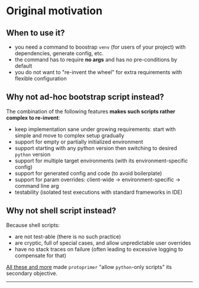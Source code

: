 
# Original motivation

## When to use it?

*   you need a command to boostrap `venv` (for users of your project) with dependencies, generate config, etc.
*   the command has to require **no args** and has no pre-conditions by default
*   you do not want to "re-invent the wheel" for extra requirements with flexible configuration

## Why **not** ad-hoc bootstrap script instead?

The combination of the following features **makes such scripts rather complex to re-invent**:

*   keep implementation sane under growing requirements: start with simple and move to complex setup gradually
*   support for empty or partially initialized environment
*   support starting with any python version then switching to desired `python` version
*   support for multiple target environments (with its environment-specific config)
*   support for generated config and code (to avoid boilerplate)
*   support for param overrides: client-wide → environment-specific → command line arg
*   testability (isolated test executions with standard frameworks in IDE)

## Why **not** shell script instead?

Because shell scripts:

*   are not test-able (there is no such practice)
*   are cryptic, full of special cases, and allow unpredictable user overrides
*   have no stack traces on failure (often leading to excessive logging to compensate for that)

[All these and more][FT_44_72_60_67.python_vs_shell.md] made `protoprimer` "allow `python`-only scripts" its secondary objective.

---

[readme.md]: original_motivation.md
[SOLID_wiki]: https://en.wikipedia.org/wiki/SOLID
[DAG_wiki]: https://en.wikipedia.org/wiki/Directed_acyclic_graph
[FT_44_72_60_67.python_vs_shell.md]: ../feature_topic/FT_44_72_60_67.python_vs_shell.md
[FT_57_87_94_94.bootstrap_process.md]: ../feature_topic/FT_57_87_94_94.bootstrap_process.md
